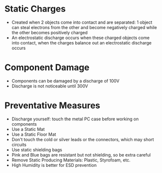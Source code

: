 # Static Charges
- Created when 2 objects come into contact and are separated: 1 object can steal electrons from the other and become negatively charged while the other becomes positively charged
- An electrostatic discharge occurs when these charged objects come into contact, when the charges balance out an electrostatic discharge occurs

# Component Damage
- Components can be damaged by a discharge of 100V
- Discharge is not noticeable until 300V

# Preventative Measures
- Discharge yourself: touch the metal PC case before working on components
- Use a Static Mat
- Use a Static Floor Mat
- Don't touch the cold or silver leads or the connectors, which may short circuits
- Use static shielding bags
- Pink and Blue bags are resistant but not shielding, so be extra careful
- Remove Static Producing Materials: Plastic, Styrofoam, etc.
- High Humidity is better for ESD prevention